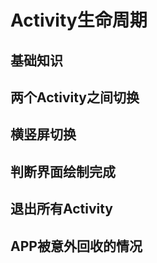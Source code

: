 # Activity生命周期 #

## 基础知识 ##

## 两个Activity之间切换 ##

## 横竖屏切换 ##

## 判断界面绘制完成 ##

## 退出所有Activity ##

## APP被意外回收的情况 ##